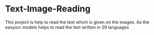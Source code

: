 # Text-Image-Reading
This project is help to read the text which is given on the images. As the easyocr models helps to read the text written in 29 languages

